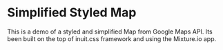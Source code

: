 # Simplified Styled Map

This is a demo of a styled and simplified Map from Google Maps API. Its been built on the top of inuit.css framework and using the Mixture.io app.